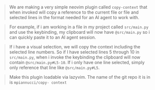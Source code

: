 > We are making a very simple neovim plugin called `copy-context` that when invoked
will copy a reference to the current file or file and selected lines in the
format needed for an AI agent to work with.

>For example, if i am working in a file in my project called `src/main.py` and use
the keybinding, my clipboard will now have `@src/main.py` so i can quickly paste
it to an AI agent session.

>If i have a visual selection, we will copy the context including the selected
line numbers. So if I have selected lines 5 through 10 in `src/main.py`, when i
invoke the keybinding the clipboard will now contain `@src/main.py#L5-10`. If i
only have one line selected, simply only reference that line like
`@src/main.py#L5`.

>Make this plugin loadable via lazyvim. The name of the git repo it is in is
`mpiannucci/copy-
context`
